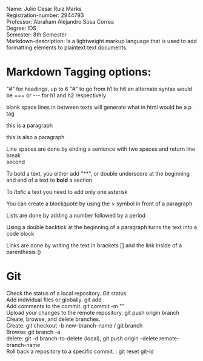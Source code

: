 Name: Julio Cesar Ruiz Marks  
Registration-number: 2944793  
Professor: Abraham Alejandro Sosa Correa  
Degree: IDS  
Semester: 8th Semester  
Markdown-description: Is a lightweight markup language that is used to add formatting elements to plaintext text documents.  

Markdown Tagging options:
==================
"#" for headings, up to 6 "#" to go from h1 to h6 an alternate syntax would be === or --- for h1 and h2 respectively

blank space lines in between texts will generate what in html would be a p tag

this is a paragraph

this
is also
a paragraph

Line spaces are done by ending a sentence with two spaces and return
line break  
second

To bold a text, you either add "**", or double underscore at the beginning and end of a text to __bold__ a section

To *Italic* a text you need to add only one asterisk

You can create a blockquote by using the > symbol in front of a paragraph

Lists are done by adding a number followed by a period

Using a double backtick at the beginning of a paragraph turns the text into a code block 

Links are done by writing the text in brackets [] and the link inside of a parenthesis ()

# Git 
Check the status of a local repository.  Git status  
Add individual files or globally. git add  
Add comments to the commit. git commit -m "<comment>"  
Upload your changes to the remote repository. git push origin branch  
Create, browse, and delete branches.   
    Create: git checkout -b new-branch-name / git branch <branch-name>  
    Browse: git branch -a  
    delete: git -d branch-to-delete (local), git push origin -delete remote-branch-name  
Roll back a repository to a specific commit. : git reset git-id  

